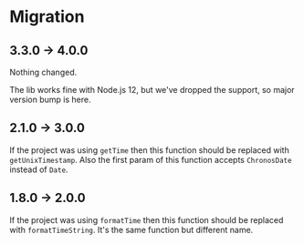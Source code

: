 # Migration

## 3.3.0 → 4.0.0

Nothing changed. 

The lib works fine with Node.js 12, but we've dropped the support, so major version bump is here. 


## 2.1.0 → 3.0.0

If the project was using `getTime` then this function should be replaced with
`getUnixTimestamp`. Also the first param of this function accepts `ChronosDate` instead of `Date`.


## 1.8.0 → 2.0.0

If the project was using `formatTime` then this function should be replaced with
`formatTimeString`. It's the same function but different name.
